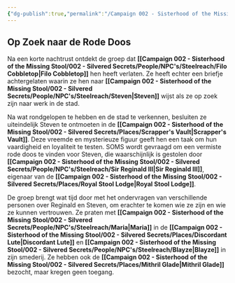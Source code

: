 ```yaml
---
{"dg-publish":true,"permalink":"/Campaign 002 - Sisterhood of the Missing Stool/002 - Silvered Secrets/Notes/Session recaps/010 Op Zoek naar de Rode Doos/"}
---
```


## Op Zoek naar de Rode Doos

Na een korte nachtrust ontdekt de groep dat **[[Campaign 002 - Sisterhood of the Missing Stool/002 - Silvered Secrets/People/NPC's/Steelreach/Filo Cobbletop\|Filo Cobbletop]]** hen heeft verlaten. Ze heeft echter een briefje achtergelaten waarin ze hen naar **[[Campaign 002 - Sisterhood of the Missing Stool/002 - Silvered Secrets/People/NPC's/Steelreach/Steven\|Steven]]** wijst als ze op zoek zijn naar werk in de stad.

Na wat rondgelopen te hebben en de stad te verkennen, besluiten ze uiteindelijk Steven te ontmoeten in de **[[Campaign 002 - Sisterhood of the Missing Stool/002 - Silvered Secrets/Places/Scrapper's Vault\|Scrapper's Vault]]**. Deze vreemde en mysterieuze figuur geeft hen een taak om hun vaardigheid en loyaliteit te testen. SOMS wordt gevraagd om een vermiste rode doos te vinden voor Steven, die waarschijnlijk is gestolen door **[[Campaign 002 - Sisterhood of the Missing Stool/002 - Silvered Secrets/People/NPC's/Steelreach/Sir Reginald III\|Sir Reginald III]]**, eigenaar van de **[[Campaign 002 - Sisterhood of the Missing Stool/002 - Silvered Secrets/Places/Royal Stool Lodge\|Royal Stool Lodge]]**.

De groep brengt wat tijd door met het ondervragen van verschillende personen over Reginald en Steven, om erachter te komen wie ze zijn en wie ze kunnen vertrouwen. Ze praten met **[[Campaign 002 - Sisterhood of the Missing Stool/002 - Silvered Secrets/People/NPC's/Steelreach/Maria\|Maria]]** in de **[[Campaign 002 - Sisterhood of the Missing Stool/002 - Silvered Secrets/Places/Discordant Lute\|Discordant Lute]]** en **[[Campaign 002 - Sisterhood of the Missing Stool/002 - Silvered Secrets/People/NPC's/Steelreach/Blayze\|Blayze]]** in zijn smederij. Ze hebben ook de **[[Campaign 002 - Sisterhood of the Missing Stool/002 - Silvered Secrets/Places/Mithril Glade\|Mithril Glade]]** bezocht, maar kregen geen toegang.